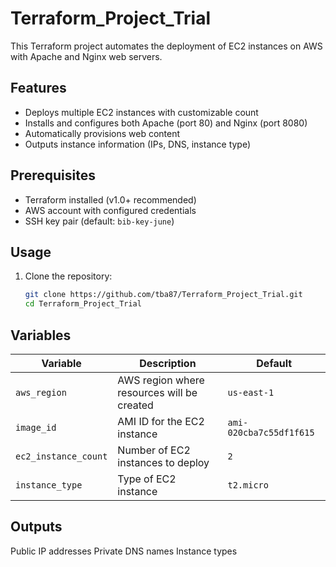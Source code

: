 # Terraform_Project_Trial

This Terraform project automates the deployment of EC2 instances on AWS with Apache and Nginx web servers.

## Features

- Deploys multiple EC2 instances with customizable count
- Installs and configures both Apache (port 80) and Nginx (port 8080)
- Automatically provisions web content
- Outputs instance information (IPs, DNS, instance type)

## Prerequisites

- Terraform installed (v1.0+ recommended)
- AWS account with configured credentials
- SSH key pair (default: `bib-key-june`)

## Usage

1. Clone the repository:
   ```bash
   git clone https://github.com/tba87/Terraform_Project_Trial.git
   cd Terraform_Project_Trial

## Variables

| Variable             | Description                              | Default                     |
|----------------------|------------------------------------------|-----------------------------|
| `aws_region`         | AWS region where resources will be created | `us-east-1`                |
| `image_id`           | AMI ID for the EC2 instance              | `ami-020cba7c55df1f615`    |
| `ec2_instance_count` | Number of EC2 instances to deploy        | `2`                        |
| `instance_type`      | Type of EC2 instance                     | `t2.micro`                 |

## Outputs

Public IP addresses
Private DNS names
Instance types